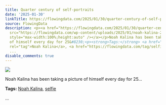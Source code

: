 ```yaml
---
title: Quarter century of self-portraits
date: '2025-01-30'
linkTitle: https://flowingdata.com/2025/01/30/quarter-century-of-self-portraits/
source: FlowingData
description: <p><a href="https://flowingdata.com/2025/01/30/quarter-century-of-self-portraits/"><img
  src="https://flowingdata.com/wp-content/uploads/2025/01/noah-kalina-25-years-750x1404.webp"
  style="max-width:100%;height:auto" /></a></p>Noah Kalina has been taking a picture
  of himself every day for 25&#8230;<p><strong>Tags:</strong> <a href="https://flowingdata.com/tag/noah-kalina/"
  rel="tag">Noah Kalina</a>, <a href="https://flowingdata.com/tag/selfie/" rel="tag">selfie</a></p>
  ...
disable_comments: true
---
```

<p><a href="https://flowingdata.com/2025/01/30/quarter-century-of-self-portraits/"><img src="https://flowingdata.com/wp-content/uploads/2025/01/noah-kalina-25-years-750x1404.webp" style="max-width:100%;height:auto" /></a></p>Noah Kalina has been taking a picture of himself every day for 25&#8230;<p><strong>Tags:</strong> <a href="https://flowingdata.com/tag/noah-kalina/" rel="tag">Noah Kalina</a>, <a href="https://flowingdata.com/tag/selfie/" rel="tag">selfie</a></p> ...